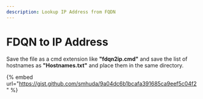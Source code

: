 ```yaml
---
description: Lookup IP Address from FQDN
---
```


# FDQN to IP Address

Save the file as a cmd extension like **"fdqn2ip.cmd"** and save the list of hostnames as **"Hostnames.txt"** and place them in the same directory.

{% embed url="https://gist.github.com/smhuda/9a04dc6b1bcafa391685ca9eef5c04f2" %}



